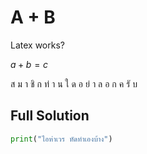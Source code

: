 # A + B

Latex works?

$a+b = c$

ส ม า ชิ ก ท่ า น ใ ด อ ย่ า ล อ ก ค รั บ

## Full Solution

<Spoiler />

```py
print("ไอห่าเวร หัดทำเองบ้าง")
```


